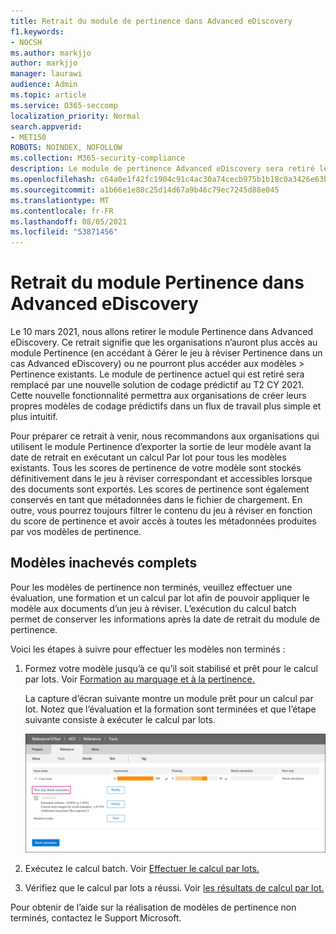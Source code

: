 ```yaml
---
title: Retrait du module de pertinence dans Advanced eDiscovery
f1.keywords:
- NOCSH
ms.author: markjjo
author: markjjo
manager: laurawi
audience: Admin
ms.topic: article
ms.service: O365-seccomp
localization_priority: Normal
search.appverid:
- MET150
ROBOTS: NOINDEX, NOFOLLOW
ms.collection: M365-security-compliance
description: Le module de pertinence Advanced eDiscovery sera retiré le 10 mars 2021. Cet article explique ce qu’il faut faire avant que la pertinence ne soit retirée. Plus précisément, terminez les modèles non terminés en exécutant le calcul Par lot afin de pouvoir conserver les métadonnées du modèle.
ms.openlocfilehash: c64a0e1f42fc1904c91c4ac30a74cecb975b1b18c0a3426e63bd5ca2aac45feb
ms.sourcegitcommit: a1b66e1e80c25d14d67a9b46c79ec7245d88e045
ms.translationtype: MT
ms.contentlocale: fr-FR
ms.lasthandoff: 08/05/2021
ms.locfileid: "53871456"
---
```

# <a name="retirement-of-the-relevance-module-in-advanced-ediscovery"></a>Retrait du module Pertinence dans Advanced eDiscovery

Le 10 mars 2021, nous allons retirer le module Pertinence dans Advanced eDiscovery. Ce retrait signifie que les organisations n’auront plus accès au module Pertinence (en accédant à Gérer le jeu à réviser Pertinence dans un cas Advanced eDiscovery) ou ne pourront plus accéder aux modèles  >   Pertinence existants. Le module de pertinence actuel qui est retiré sera remplacé par une nouvelle solution de codage prédictif au T2 CY 2021. Cette nouvelle fonctionnalité permettra aux organisations de créer leurs propres modèles de codage prédictifs dans un flux de travail plus simple et plus intuitif.

Pour préparer ce retrait à venir, nous recommandons aux organisations qui utilisent le module Pertinence d’exporter la sortie de leur modèle avant la date de retrait en exécutant un calcul Par lot pour tous les modèles existants. Tous les scores de pertinence de votre modèle sont stockés définitivement dans le jeu à réviser correspondant et accessibles lorsque des documents sont exportés. Les scores de pertinence sont également conservés en tant que métadonnées dans le fichier de chargement. En outre, vous pourrez toujours filtrer le contenu du jeu à réviser en fonction du score de pertinence et avoir accès à toutes les métadonnées produites par vos modèles de pertinence.

## <a name="complete-unfinished-models"></a>Modèles inachevés complets

Pour les modèles de pertinence non terminés, veuillez effectuer une évaluation, une formation et un calcul par lot afin de pouvoir appliquer le modèle aux documents d’un jeu à réviser. L’exécution du calcul batch permet de conserver les informations après la date de retrait du module de pertinence.

Voici les étapes à suivre pour effectuer les modèles non terminés :

1. Formez votre modèle jusqu’à ce qu’il soit stabilisé et prêt pour le calcul par lots. Voir [Formation au marquage et à la pertinence.](tagging-and-relevance-training-in-advanced-ediscovery.md)

   La capture d’écran suivante montre un module prêt pour un calcul par lot. Notez que l’évaluation et la formation sont terminées et que l’étape suivante consiste à exécuter le calcul par lots.

   ![Capture d’écran du modèle prêt pour le calcul par lots](../media/ReadyForBatchCalculation.png)

2. Exécutez le calcul batch. Voir [Effectuer le calcul par lots.](track-relevance-analysis-in-advanced-ediscovery.md#performing-batch-calculation)

3. Vérifiez que le calcul par lots a réussi. Voir [les résultats de calcul par lot.](track-relevance-analysis-in-advanced-ediscovery.md#batch-calculation-results)

Pour obtenir de l’aide sur la réalisation de modèles de pertinence non terminés, contactez le Support Microsoft.
